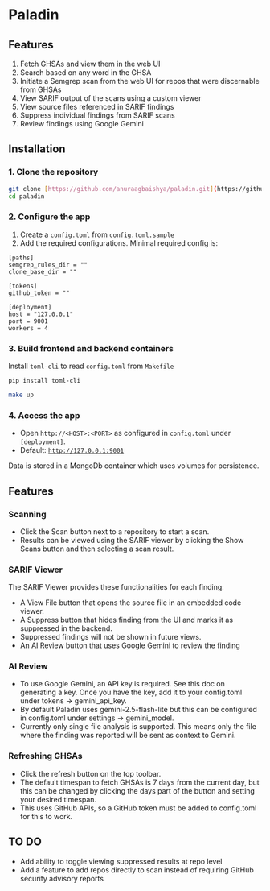 # Paladin

## Features

1. Fetch GHSAs and view them in the web UI
2. Search based on any word in the GHSA
3. Initiate a Semgrep scan from the web UI for repos that were discernable from GHSAs
4. View SARIF output of the scans using a custom viewer
5. View source files referenced in SARIF findings
6. Suppress individual findings from SARIF scans
7. Review findings using Google Gemini

## Installation

### 1. Clone the repository

```bash
git clone [https://github.com/anuraagbaishya/paladin.git](https://github.com/anuraagbaishya/paladin.git)
cd paladin
```

### 2. Configure the app

1. Create a `config.toml` from `config.toml.sample`
2. Add the required configurations. Minimal required config is:
```
[paths]
semgrep_rules_dir = ""
clone_base_dir = ""

[tokens]
github_token = ""

[deployment]
host = "127.0.0.1"
port = 9001
workers = 4
```

### 3. Build frontend and backend containers
Install `toml-cli` to read `config.toml` from `Makefile`
```
pip install toml-cli
```

```bash
make up
```

### 4. Access the app

* Open `http://<HOST>:<PORT>` as configured in `config.toml` under `[deployment]`.
* Default: [`http://127.0.0.1:9001`](http://127.0.0.1:9001)

Data is stored in a MongoDb container which uses volumes for persistence.

## Features

### Scanning
* Click the Scan button next to a repository to start a scan.
* Results can be viewed using the SARIF viewer by clicking the Show Scans button and then selecting a scan result.

### SARIF Viewer
The SARIF Viewer provides these functionalities for each finding:

* A View File button that opens the source file in an embedded code viewer.
* A Suppress button that hides finding from the UI and marks it as suppressed in the backend.
* Suppressed findings will not be shown in future views.
* An AI Review button that uses Google Gemini to review the finding

### AI Review
* To use Google Gemini, an API key is required. See this doc on generating a key. Once you have the key, add it to your config.toml under tokens -> gemini_api_key.
* By default Paladin uses gemini-2.5-flash-lite but this can be configured in config.toml under settings -> gemini_model.
* Currently only single file analysis is supported. This means only the file where the finding was reported will be sent as context to Gemini.

### Refreshing GHSAs
* Click the refresh button on the top toolbar.
* The default timespan to fetch GHSAs is 7 days from the current day, but this can be changed by clicking the days part of the button and setting your desired timespan.
* This uses GitHub APIs, so a GitHub token must be added to config.toml for this to work.

## TO DO

* Add ability to toggle viewing suppressed results at repo level
* Add a feature to add repos directly to scan instead of requiring GitHub security advisory reports
